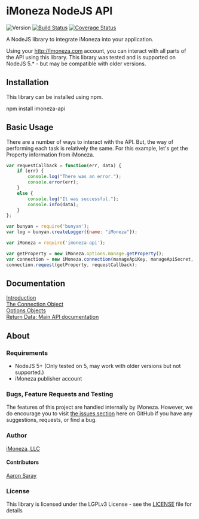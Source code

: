 # iMoneza NodeJS API

![Version](https://img.shields.io/npm/v/imoneza-api.svg)
[![Build Status](https://travis-ci.org/iMoneza/imoneza-php-api.svg?branch=master)](https://travis-ci.org/iMoneza/imoneza-nodejs-api)
[![Coverage Status](https://coveralls.io/repos/github/iMoneza/imoneza-nodejs-api/badge.svg?branch=master)](https://coveralls.io/github/iMoneza/imoneza-nodejs-api?branch=master)

A NodeJS library to integrate iMoneza into your application.

Using your <http://imoneza.com> account, you can interact with all parts of the API using this library.  This library
was tested and is supported on NodeJS 5.* - but may be compatible with older versions.

## Installation

This library can be installed using npm.

npm install imoneza-api

## Basic Usage

There are a number of ways to interact with the API.  But, the way of performing each task is relatively the same.  For
this example, let's get the Property information from iMoneza.

```javascript
var requestCallback = function(err, data) {
    if (err) {
        console.log("There was an error.");
        console.error(err);
    }
    else {
        console.log("It was successful.");
        console.info(data);
    }
};

var bunyan = require('bunyan');
var log = bunyan.createLogger({name: "iMoneza"});

var iMoneza = require('imoneza-api');

var getProperty = new iMoneza.options.manage.getProperty();
var connection = new iMoneza.connection(manageApiKey, manageApiSecret, accessApiKey, accessApiSecret, log);
connection.request(getProperty, requestCallback);
```

## Documentation

[Introduction](docs/01-intro.md)  
[The Connection Object](docs/02-connection.md)  
[Options Objects](docs/03-options.md)  
[Return Data: Main API documentation](http://imoneza.github.io/documentation/docs/api)  

## About

### Requirements

 - NodeJS 5+ (Only tested on 5, may work with older versions but not supported.)
 - iMoneza publisher account

### Bugs, Feature Requests and Testing

The features of this project are handled internally by iMoneza.  However, we do encourage you to visit [the issues section](https://github.com/iMoneza/imoneza-nodejs-api/issues)
here on GitHub if you have any suggestions, requests, or find a bug.

### Author

[iMoneza, LLC](https://imoneza.com)

#### Contributors

[Aaron Saray](https://github.com/aaronsaray)

### License

This library is licensed under the LGPLv3 License - see the [LICENSE](LICENSE) file for details

